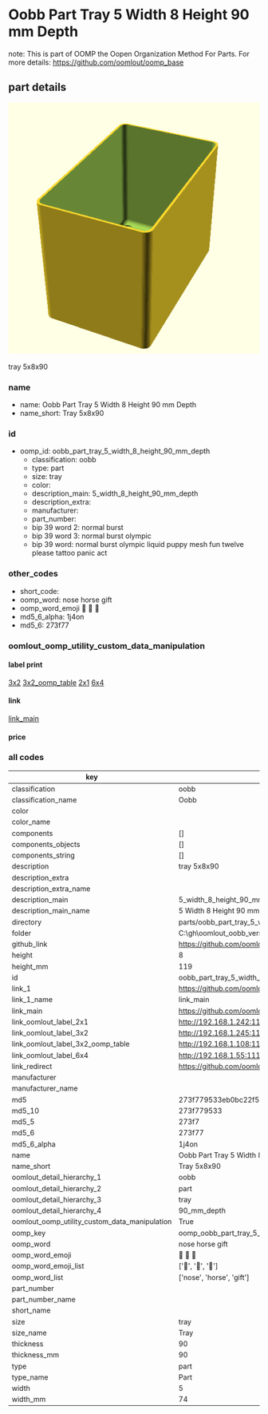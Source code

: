 # Oobb Part Tray 5 Width 8 Height 90 mm Depth  

note: This is part of OOMP the Oopen Organization Method For Parts. For more details: https://github.com/oomlout/oomp_base

##  part details
  

[![](3dpr.png)](3dpr.png)

tray 5x8x90



### name
* name: Oobb Part Tray 5 Width 8 Height 90 mm Depth
* name_short: Tray 5x8x90 
### id
* oomp_id: oobb_part_tray_5_width_8_height_90_mm_depth
  * classification: oobb
  * type: part
  * size: tray
  * color: 
  * description_main: 5_width_8_height_90_mm_depth
  * description_extra: 
  * manufacturer: 
  * part_number: 
  * bip 39 word 2: normal burst
  * bip 39 word 3: normal burst olympic
  * bip 39 word: normal burst olympic liquid puppy mesh fun twelve please tattoo panic act

### other_codes
* short_code: 
* oomp_word: nose horse gift
* oomp_word_emoji :nose: :horse: :gift:
* md5_6_alpha: 1j4on
* md5_6: 273f77






### oomlout_oomp_utility_custom_data_manipulation
#### label print
[3x2](http://192.168.1.245:1112/?label=oomp%201j4on)
[3x2_oomp_table](http://192.168.1.108:1112/?label=oomp%201j4on)
[2x1](http://192.168.1.242:1112/?label=oomp%201j4on)
[6x4](http://192.168.1.55:1112/?label=oomp%201j4on)    

#### link

[link_main](https://github.com/oomlout/oomlout_oobb_version_4_generated_parts/tree/main/navigation_oomp/oobb/part/tray/5_width_8_height_90_mm_depth/part)                              

#### price







### all codes 
| key | value |  
| --- | --- |  
| classification | oobb |  
| classification_name | Oobb |  
| color |  |  
| color_name |  |  
| components | [] |  
| components_objects | [] |  
| components_string | [] |  
| description | tray 5x8x90 |  
| description_extra |  |  
| description_extra_name |  |  
| description_main | 5_width_8_height_90_mm_depth |  
| description_main_name | 5 Width 8 Height 90 mm Depth |  
| directory | parts/oobb_part_tray_5_width_8_height_90_mm_depth |  
| folder | C:\gh\oomlout_oobb_version_4_generated_parts\parts\oobb_part_tray_5_width_8_height_90_mm_depth |  
| github_link | https://github.com/oomlout/oomlout_oomp_part_src/tree/main/parts/oobb_part_tray_5_width_8_height_90_mm_depth |  
| height | 8 |  
| height_mm | 119 |  
| id | oobb_part_tray_5_width_8_height_90_mm_depth |  
| link_1 | https://github.com/oomlout/oomlout_oobb_version_4_generated_parts/tree/main/navigation_oomp/oobb/part/tray/5_width_8_height_90_mm_depth/part |  
| link_1_name | link_main |  
| link_main | https://github.com/oomlout/oomlout_oobb_version_4_generated_parts/tree/main/navigation_oomp/oobb/part/tray/5_width_8_height_90_mm_depth/part |  
| link_oomlout_label_2x1 | http://192.168.1.242:1112/?label=oomp%201j4on |  
| link_oomlout_label_3x2 | http://192.168.1.245:1112/?label=oomp%201j4on |  
| link_oomlout_label_3x2_oomp_table | http://192.168.1.108:1112/?label=oomp%201j4on |  
| link_oomlout_label_6x4 | http://192.168.1.55:1112/?label=oomp%201j4on |  
| link_redirect | https://github.com/oomlout/oomlout_oobb_version_4_generated_parts/tree/main/parts/oobb_tray_05_08_90 |  
| manufacturer |  |  
| manufacturer_name |  |  
| md5 | 273f779533eb0bc22f5708253487b4b1 |  
| md5_10 | 273f779533 |  
| md5_5 | 273f7 |  
| md5_6 | 273f77 |  
| md5_6_alpha | 1j4on |  
| name | Oobb Part Tray 5 Width 8 Height 90 mm Depth |  
| name_short | Tray 5x8x90  |  
| oomlout_detail_hierarchy_1 | oobb |  
| oomlout_detail_hierarchy_2 | part |  
| oomlout_detail_hierarchy_3 | tray |  
| oomlout_detail_hierarchy_4 | 90_mm_depth |  
| oomlout_oomp_utility_custom_data_manipulation | True |  
| oomp_key | oomp_oobb_part_tray_5_width_8_height_90_mm_depth |  
| oomp_word | nose horse gift |  
| oomp_word_emoji | :nose: :horse: :gift: |  
| oomp_word_emoji_list | [':nose:', ':horse:', ':gift:'] |  
| oomp_word_list | ['nose', 'horse', 'gift'] |  
| part_number |  |  
| part_number_name |  |  
| short_name |  |  
| size | tray |  
| size_name | Tray |  
| thickness | 90 |  
| thickness_mm | 90 |  
| type | part |  
| type_name | Part |  
| width | 5 |  
| width_mm | 74 |  
